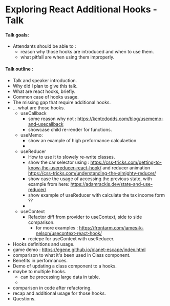 # Exploring React Additional Hooks - Talk

#### Talk goals: 

- Attendants should be able to :
    - reason why those hooks are introduced and when to use them. 
    - what pitfall are when using them improperly. 

#### Talk outline : 

- Talk and speaker introduction. 
- Why did I plan to give this talk. 
- What are react hooks, briefly. 
- Common case of hooks usage. 
- The missing gap that require additional hooks. 
- ... what are those hooks. 
    - useCallback 
        - some reason why not : https://kentcdodds.com/blog/usememo-and-usecallback
        - showcase child re-render for functions. 
    - useMemo: 
        - show an example of high preformance calculaetion. 
        - 
    - useReducer
        - How to use it to slowely re-write classes. 
        - show the car selector using : https://css-tricks.com/getting-to-know-the-usereducer-react-hook/ and reducer animation https://css-tricks.com/understanding-the-almighty-reducer/
        - show case the usage of accessing the previous state, with example from here: https://adamrackis.dev/state-and-use-reducer/
        - show example of useReducer with calculate the tax income form ?? 
        - 
    - useContext
        - Refactor diff from provider to useContext, side to side comparison. 
            - for more examples : https://frontarm.com/james-k-nelson/usecontext-react-hook/
        - reciepe for useContext with useReducer. 
- Hooks definitions and usage. 
- game demo : https://egene.github.io/planet-escape/index.html
- comparison to what it's been used in Class component. 
- Benefits in performances.  
- Demo of updating a class component to a hooks.
- maybe to multiple hooks.
    - can be processing large data in table. 
    - 
- comparison in code after refactoring.
- recap and additional usage for those hooks. 
- Questions. 
